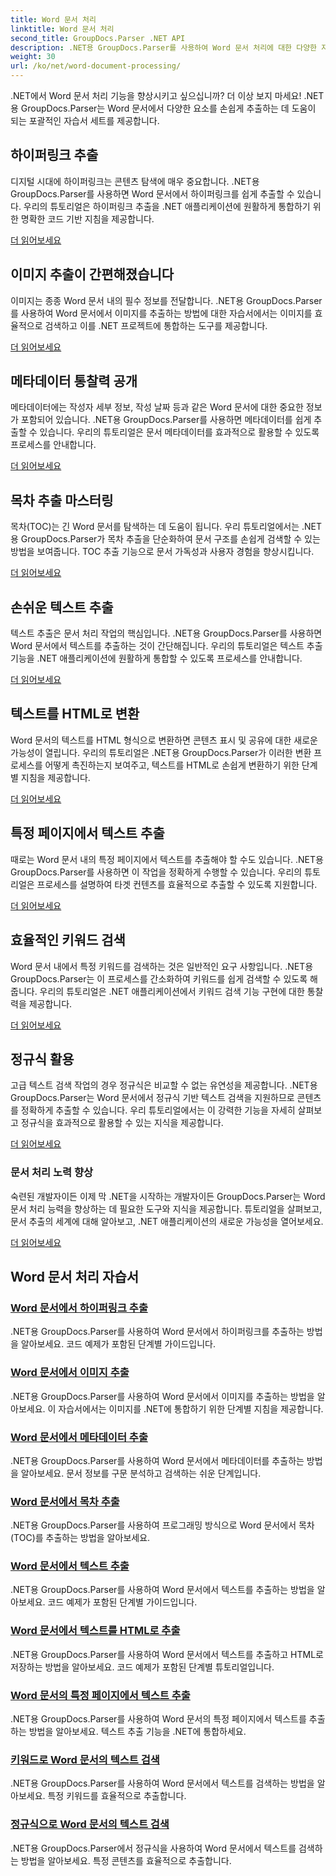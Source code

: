 ```yaml
---
title: Word 문서 처리
linktitle: Word 문서 처리
second_title: GroupDocs.Parser .NET API
description: .NET용 GroupDocs.Parser를 사용하여 Word 문서 처리에 대한 다양한 자습서를 살펴보세요. 하이퍼링크, 이미지, 메타데이터 등을 추출합니다.
weight: 30
url: /ko/net/word-document-processing/
---
```

.NET에서 Word 문서 처리 기능을 향상시키고 싶으십니까? 더 이상 보지 마세요! .NET용 GroupDocs.Parser는 Word 문서에서 다양한 요소를 손쉽게 추출하는 데 도움이 되는 포괄적인 자습서 세트를 제공합니다.

## 하이퍼링크 추출
디지털 시대에 하이퍼링크는 콘텐츠 탐색에 매우 중요합니다. .NET용 GroupDocs.Parser를 사용하면 Word 문서에서 하이퍼링크를 쉽게 추출할 수 있습니다. 우리의 튜토리얼은 하이퍼링크 추출을 .NET 애플리케이션에 원활하게 통합하기 위한 명확한 코드 기반 지침을 제공합니다.

[더 읽어보세요](./extract-hyperlinks-from-word-document/)

## 이미지 추출이 간편해졌습니다
이미지는 종종 Word 문서 내의 필수 정보를 전달합니다. .NET용 GroupDocs.Parser를 사용하여 Word 문서에서 이미지를 추출하는 방법에 대한 자습서에서는 이미지를 효율적으로 검색하고 이를 .NET 프로젝트에 통합하는 도구를 제공합니다.

[더 읽어보세요](./extract-images-from-word-document/)

## 메타데이터 통찰력 공개
메타데이터에는 작성자 세부 정보, 작성 날짜 등과 같은 Word 문서에 대한 중요한 정보가 포함되어 있습니다. .NET용 GroupDocs.Parser를 사용하면 메타데이터를 쉽게 추출할 수 있습니다. 우리의 튜토리얼은 문서 메타데이터를 효과적으로 활용할 수 있도록 프로세스를 안내합니다.

[더 읽어보세요](./extract-metadata-from-word-document/)

## 목차 추출 마스터링
목차(TOC)는 긴 Word 문서를 탐색하는 데 도움이 됩니다. 우리 튜토리얼에서는 .NET용 GroupDocs.Parser가 목차 추출을 단순화하여 문서 구조를 손쉽게 검색할 수 있는 방법을 보여줍니다. TOC 추출 기능으로 문서 가독성과 사용자 경험을 향상시킵니다.

[더 읽어보세요](./extract-table-of-contents-from-word-document/)

## 손쉬운 텍스트 추출
텍스트 추출은 문서 처리 작업의 핵심입니다. .NET용 GroupDocs.Parser를 사용하면 Word 문서에서 텍스트를 추출하는 것이 간단해집니다. 우리의 튜토리얼은 텍스트 추출 기능을 .NET 애플리케이션에 원활하게 통합할 수 있도록 프로세스를 안내합니다.

[더 읽어보세요](./extract-text-from-word-document/)

## 텍스트를 HTML로 변환
Word 문서의 텍스트를 HTML 형식으로 변환하면 콘텐츠 표시 및 공유에 대한 새로운 가능성이 열립니다. 우리의 튜토리얼은 .NET용 GroupDocs.Parser가 이러한 변환 프로세스를 어떻게 촉진하는지 보여주고, 텍스트를 HTML로 손쉽게 변환하기 위한 단계별 지침을 제공합니다.

[더 읽어보세요](./extract-text-from-word-document-as-html/)

## 특정 페이지에서 텍스트 추출
때로는 Word 문서 내의 특정 페이지에서 텍스트를 추출해야 할 수도 있습니다. .NET용 GroupDocs.Parser를 사용하면 이 작업을 정확하게 수행할 수 있습니다. 우리의 튜토리얼은 프로세스를 설명하여 타겟 컨텐츠를 효율적으로 추출할 수 있도록 지원합니다.

[더 읽어보세요](./extract-text-from-specific-page-in-word-document/)

## 효율적인 키워드 검색
Word 문서 내에서 특정 키워드를 검색하는 것은 일반적인 요구 사항입니다. .NET용 GroupDocs.Parser는 이 프로세스를 간소화하여 키워드를 쉽게 검색할 수 있도록 해줍니다. 우리의 튜토리얼은 .NET 애플리케이션에서 키워드 검색 기능 구현에 대한 통찰력을 제공합니다.

[더 읽어보세요](./search-text-in-word-document-by-keyword/)

## 정규식 활용
고급 텍스트 검색 작업의 경우 정규식은 비교할 수 없는 유연성을 제공합니다. .NET용 GroupDocs.Parser는 Word 문서에서 정규식 기반 텍스트 검색을 지원하므로 콘텐츠를 정확하게 추출할 수 있습니다. 우리 튜토리얼에서는 이 강력한 기능을 자세히 살펴보고 정규식을 효과적으로 활용할 수 있는 지식을 제공합니다.

[더 읽어보세요](./search-text-in-word-document-by-regular-expression/)

### 문서 처리 노력 향상

숙련된 개발자이든 이제 막 .NET을 시작하는 개발자이든 GroupDocs.Parser는 Word 문서 처리 능력을 향상하는 데 필요한 도구와 지식을 제공합니다. 튜토리얼을 살펴보고, 문서 추출의 세계에 대해 알아보고, .NET 애플리케이션의 새로운 가능성을 열어보세요.

[더 읽어보세요](./extract-hyperlinks-from-word-document/)

## Word 문서 처리 자습서
### [Word 문서에서 하이퍼링크 추출](./extract-hyperlinks-from-word-document/)
.NET용 GroupDocs.Parser를 사용하여 Word 문서에서 하이퍼링크를 추출하는 방법을 알아보세요. 코드 예제가 포함된 단계별 가이드입니다.
### [Word 문서에서 이미지 추출](./extract-images-from-word-document/)
.NET용 GroupDocs.Parser를 사용하여 Word 문서에서 이미지를 추출하는 방법을 알아보세요. 이 자습서에서는 이미지를 .NET에 통합하기 위한 단계별 지침을 제공합니다.
### [Word 문서에서 메타데이터 추출](./extract-metadata-from-word-document/)
.NET용 GroupDocs.Parser를 사용하여 Word 문서에서 메타데이터를 추출하는 방법을 알아보세요. 문서 정보를 구문 분석하고 검색하는 쉬운 단계입니다.
### [Word 문서에서 목차 추출](./extract-table-of-contents-from-word-document/)
.NET용 GroupDocs.Parser를 사용하여 프로그래밍 방식으로 Word 문서에서 목차(TOC)를 추출하는 방법을 알아보세요.
### [Word 문서에서 텍스트 추출](./extract-text-from-word-document/)
.NET용 GroupDocs.Parser를 사용하여 Word 문서에서 텍스트를 추출하는 방법을 알아보세요. 코드 예제가 포함된 단계별 가이드입니다.
### [Word 문서에서 텍스트를 HTML로 추출](./extract-text-from-word-document-as-html/)
.NET용 GroupDocs.Parser를 사용하여 Word 문서에서 텍스트를 추출하고 HTML로 저장하는 방법을 알아보세요. 코드 예제가 포함된 단계별 튜토리얼입니다.
### [Word 문서의 특정 페이지에서 텍스트 추출](./extract-text-from-specific-page-in-word-document/)
.NET용 GroupDocs.Parser를 사용하여 Word 문서의 특정 페이지에서 텍스트를 추출하는 방법을 알아보세요. 텍스트 추출 기능을 .NET에 통합하세요.
### [키워드로 Word 문서의 텍스트 검색](./search-text-in-word-document-by-keyword/)
.NET용 GroupDocs.Parser를 사용하여 Word 문서에서 텍스트를 검색하는 방법을 알아보세요. 특정 키워드를 효율적으로 추출합니다.
### [정규식으로 Word 문서의 텍스트 검색](./search-text-in-word-document-by-regular-expression/)
.NET용 GroupDocs.Parser에서 정규식을 사용하여 Word 문서에서 텍스트를 검색하는 방법을 알아보세요. 특정 콘텐츠를 효율적으로 추출합니다.